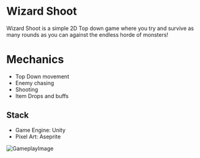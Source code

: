 # Wizard Shoot

Wizard Shoot is a simple 2D Top down game where you try and survive as many rounds as you can against the endless horde of monsters!

# Mechanics

- Top Down movement
- Enemy chasing
- Shooting
- Item Drops and buffs

## Stack

- Game Engine: Unity
- Pixel Art: Aseprite

![GameplayImage](https://imgur.com/a/Nsydogg)
